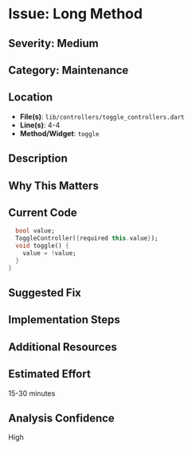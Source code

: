 # Issue: Long Method

## Severity: Medium

## Category: Maintenance

## Location
- **File(s)**: `lib/controllers/toggle_controllers.dart`
- **Line(s)**: 4-4
- **Method/Widget**: `toggle`

## Description


## Why This Matters


## Current Code
```dart
  bool value;
  ToggleController({required this.value});
  void toggle() {
    value = !value; 
  }
}
```

## Suggested Fix


## Implementation Steps


## Additional Resources


## Estimated Effort
15-30 minutes

## Analysis Confidence
High
